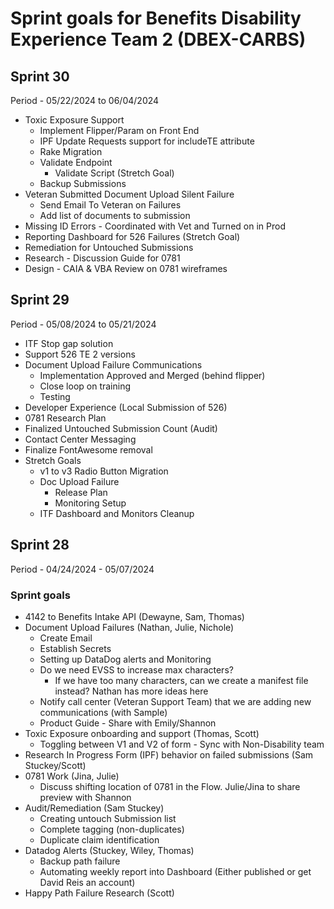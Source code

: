 # Sprint goals for Benefits Disability Experience Team 2 (DBEX-CARBS)

## Sprint 30
Period - 05/22/2024 to 06/04/2024
  - Toxic Exposure Support
    - Implement Flipper/Param on Front End
    - IPF Update Requests support for includeTE attribute
    - Rake Migration
    - Validate Endpoint
      - Validate Script (Stretch Goal)
    - Backup Submissions
  - Veteran Submitted Document Upload Silent Failure
    - Send Email To Veteran on Failures
    - Add list of documents to submission
  - Missing ID Errors - Coordinated with Vet and Turned on in Prod
  - Reporting Dashboard for 526 Failures (Stretch Goal)
  - Remediation for Untouched Submissions
  - Research - Discussion Guide for 0781
  - Design - CAIA & VBA Review on 0781 wireframes
  

## Sprint 29
Period - 05/08/2024 to 05/21/2024
  - ITF Stop gap solution
  - Support 526 TE 2 versions
  - Document Upload Failure Communications
    - Implementation Approved and Merged (behind flipper)
    - Close loop on training
    - Testing
  - Developer Experience (Local Submission of 526)
  - 0781 Research Plan
  - Finalized Untouched Submission Count (Audit)
  - Contact Center Messaging
  - Finalize FontAwesome removal
  - Stretch Goals
    - v1 to v3 Radio Button Migration
    - Doc Upload Failure
      - Release Plan
      - Monitoring Setup
    - ITF Dashboard and Monitors Cleanup

## Sprint 28
Period - 04/24/2024 - 05/07/2024
### Sprint goals 
  - 4142 to Benefits Intake API (Dewayne, Sam, Thomas)
  - Document Upload Failures (Nathan, Julie, Nichole)
    - Create Email
    - Establish Secrets
    - Setting up DataDog alerts and Monitoring
    - Do we need EVSS to increase max characters?
      - If we have too many characters, can we create a manifest file instead? Nathan has more ideas here
    - Notify call center (Veteran Support Team) that we are adding new communications (with Sample)
    - Product Guide - Share with Emily/Shannon
  - Toxic Exposure onboarding and support (Thomas, Scott)
    - Toggling between V1 and V2 of form - Sync with Non-Disability team 
  - Research In Progress Form (IPF) behavior on failed submissions (Sam Stuckey/Scott)
  - 0781 Work (Jina, Julie)
    - Discuss shifting location of 0781 in the Flow. Julie/Jina to share preview with Shannon
  - Audit/Remediation (Sam Stuckey)
    - Creating untouch Submission list
    - Complete tagging (non-duplicates)
    - Duplicate claim identification
  - Datadog Alerts (Stuckey, Wiley, Thomas)
    - Backup path failure
    - Automating weekly report into Dashboard (Either published or get David Reis an account)
  - Happy Path Failure Research (Scott) 
          
